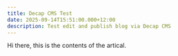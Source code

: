 ```yaml
---
title: Decap CMS Test
date: 2025-09-14T15:51:00.000+12:00
description: Test edit and publish blog via Decap CMS
---
```

Hi there, this is the contents of the artical.
